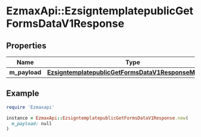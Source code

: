 # EzmaxApi::EzsigntemplatepublicGetFormsDataV1Response

## Properties

| Name | Type | Description | Notes |
| ---- | ---- | ----------- | ----- |
| **m_payload** | [**EzsigntemplatepublicGetFormsDataV1ResponseMPayload**](EzsigntemplatepublicGetFormsDataV1ResponseMPayload.md) |  |  |

## Example

```ruby
require 'Ezmaxapi'

instance = EzmaxApi::EzsigntemplatepublicGetFormsDataV1Response.new(
  m_payload: null
)
```

